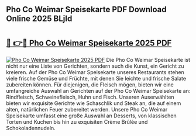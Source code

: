 ## Pho Co Weimar Speisekarte PDF Download Online 2025 BLjId

# <h2><a href="http://gc9wxs4.nevu.top/?p=Pho+Co+Weimar+Speisekarte">🔗 👉🔴 Pho Co Weimar Speisekarte 2025 PDF</a></h2>

[![Pho Co Weimar Speisekarte 2025 PDF](https://i.imgur.com/dBaPXMq.png)](http://gc9wxs4.nevu.top/?p=Pho+Co+Weimar+Speisekarte)
Die Pho Co Weimar Speisekarte ist nicht nur eine Liste von Gerichten, sondern auch die Kunst, ein Gericht zu kreieren. Auf der Pho Co Weimar Speisekarte unseres Restaurants stehen viele frische Gemüse und Früchte, mit denen Sie leichte und frische Salate zubereiten können. Für diejenigen, die Fleisch mögen, bieten wir eine umfangreiche Auswahl an Gerichten auf der Pho Co Weimar Speisekarte an: Rindfleisch, Schweinefleisch, Huhn und Fisch. Unseren Auserwählten bieten wir exquisite Gerichte wie Schaschlik und Steak an, die auf einem alten, natürlichen Feuer zubereitet werden. Unsere Pho Co Weimar Speisekarte umfasst eine große Auswahl an Desserts, von klassischen Torten und Kuchen bis hin zu exquisiten Crème Brûlée und Schokoladennudeln.

